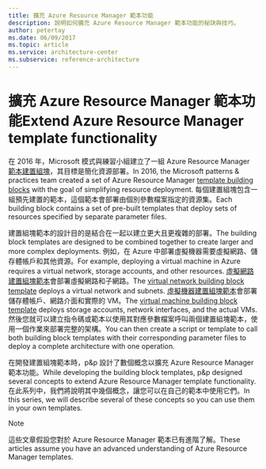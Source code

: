 ```yaml
---
title: 擴充 Azure Resource Manager 範本功能
description: 說明如何擴充 Azure Resource Manager 範本功能的秘訣與技巧。
author: petertay
ms.date: 06/09/2017
ms.topic: article
ms.service: architecture-center
ms.subservice: reference-architecture
---
```


# <a name="extend-azure-resource-manager-template-functionality"></a><span data-ttu-id="75173-103">擴充 Azure Resource Manager 範本功能</span><span class="sxs-lookup"><span data-stu-id="75173-103">Extend Azure Resource Manager template functionality</span></span>

<span data-ttu-id="75173-104">在 2016 年，Microsoft 模式與練習小組建立了一組 Azure Resource Manager [範本建置組塊](https://github.com/mspnp/template-building-blocks/wiki)，其目標是簡化資源部署。</span><span class="sxs-lookup"><span data-stu-id="75173-104">In 2016, the Microsoft patterns & practices team created a set of Azure Resource Manager [template building blocks](https://github.com/mspnp/template-building-blocks/wiki) with the goal of simplifying resource deployment.</span></span> <span data-ttu-id="75173-105">每個建置組塊包含一組預先建置的範本，這個範本會部署由個別參數檔案指定的資源集。</span><span class="sxs-lookup"><span data-stu-id="75173-105">Each building block contains a set of pre-built templates that deploy sets of resources specified by separate parameter files.</span></span>

<span data-ttu-id="75173-106">建置組塊範本的設計目的是結合在一起以建立更大且更複雜的部署。</span><span class="sxs-lookup"><span data-stu-id="75173-106">The building block templates are designed to be combined together to create larger and more complex deployments.</span></span> <span data-ttu-id="75173-107">例如，在 Azure 中部署虛擬機器需要虛擬網路、儲存體帳戶和其他資源。</span><span class="sxs-lookup"><span data-stu-id="75173-107">For example, deploying a virtual machine in Azure requires a virtual network, storage accounts, and other resources.</span></span> <span data-ttu-id="75173-108">[虛擬網路建置組塊範本](https://github.com/mspnp/template-building-blocks/wiki/VNet-(v1))會部署虛擬網路和子網路。</span><span class="sxs-lookup"><span data-stu-id="75173-108">The [virtual network building block template](https://github.com/mspnp/template-building-blocks/wiki/VNet-(v1)) deploys a virtual network and subnets.</span></span> <span data-ttu-id="75173-109">[虛擬機器建置組塊範本](https://github.com/mspnp/template-building-blocks/wiki/Windows-and-Linux-VMs-(v1))會部署儲存體帳戶、網路介面和實際的 VM。</span><span class="sxs-lookup"><span data-stu-id="75173-109">The [virtual machine building block template](https://github.com/mspnp/template-building-blocks/wiki/Windows-and-Linux-VMs-(v1)) deploys storage accounts, network interfaces, and the actual VMs.</span></span> <span data-ttu-id="75173-110">然後您就可以建立指令碼或範本以使用其對應參數檔案呼叫兩個建置組塊範本，使用一個作業來部署完整的架構。</span><span class="sxs-lookup"><span data-stu-id="75173-110">You can then create a script or template to call both building block templates with their corresponding parameter files to deploy a complete architecture with one operation.</span></span>

<span data-ttu-id="75173-111">在開發建置組塊範本時，p&p 設計了數個概念以擴充 Azure Resource Manager 範本功能。</span><span class="sxs-lookup"><span data-stu-id="75173-111">While developing the building block templates, p&p designed several concepts to extend Azure Resource Manager template functionality.</span></span> <span data-ttu-id="75173-112">在此系列中，我們將說明其中幾個概念，讓您可以在自己的範本中使用它們。</span><span class="sxs-lookup"><span data-stu-id="75173-112">In this series, we will describe several of these concepts so you can use them in your own templates.</span></span>

> [!NOTE]
> <span data-ttu-id="75173-113">這些文章假設您對於 Azure Resource Manager 範本已有進階了解。</span><span class="sxs-lookup"><span data-stu-id="75173-113">These articles assume you have an advanced understanding of Azure Resource Manager templates.</span></span>